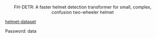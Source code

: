 <p align="center">  
FH-DETR: A faster helmet detection transformer for small, complex, confusion two-wheeler helmet 
</p>   

[helmet-dataset](https://pan.baidu.com/s/15QSM0CUa1t7ZoW6nPpSDKA?pwd=data) 

Password: data


